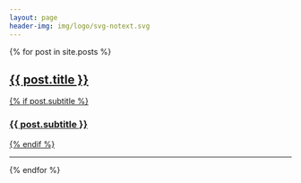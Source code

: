 ```yaml
---
layout: page
header-img: img/logo/svg-notext.svg
---
```


{% for post in site.posts %}
<div class="post-preview">
    <a href="{{ post.url | prepend: site.baseurl }}">
        <h2 class="post-title"> {{ post.title }}
        </h2>
        {% if post.subtitle %}
        <h3 class="post-subtitle">
            {{ post.subtitle }}
        </h3>
        {% endif %}
    </a>
    <!--
    <p class="post-meta">Posted by {% if post.author %}{{ post.author }}{% else %}{{ site.title }}{% endif %} on {{ post.date | date: "%B %-d, %Y" }}</p>
    !-->
</div>
<hr>
{% endfor %}
